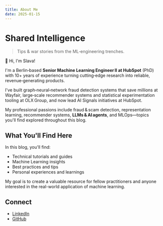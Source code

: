 ```yaml
---
title: About Me
date: 2025-01-15
---
```


# Shared Intelligence

> Tips & war stories from the ML‑engineering trenches.

👋 Hi, I'm Slava!

I'm a Berlin‑based **Senior Machine Learning Engineer II at HubSpot** (PhD) with 10+ years of experience turning cutting‑edge research into reliable, revenue‑generating products.

I've built graph‑neural‑network fraud detection systems that save millions at Wayfair, large‑scale recommender systems and statistical experimentation tooling at OLX Group, and now lead AI Signals initiatives at HubSpot.

My professional passions include fraud & scam detection, representation learning, recommender systems, **LLMs & AI agents**, and MLOps—topics you'll find explored throughout this blog.

## What You'll Find Here

In this blog, you'll find:

- Technical tutorials and guides
- Machine Learning insights
- Best practices and tips
- Personal experiences and learnings

My goal is to create a valuable resource for fellow practitioners and anyone interested in the real-world application of machine learning.

## Connect

- [LinkedIn](https://www.linkedin.com/in/slavadubrov/)
- [GitHub](https://github.com/slavadubrov)
